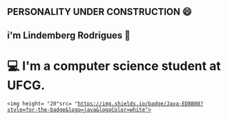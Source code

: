 ## PERSONALITY UNDER CONSTRUCTION 😄

## i'm Lindemberg Rodrigues 🧔
# 💻 I'm a computer science student at UFCG.
<code><img height= "20"src= "https://img.shields.io/badge/Java-ED8B00?style=for-the-badge&logo=java&logoColor=white"></code>
